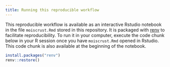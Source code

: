 ```yaml
---
title: Running this reproducible workflow
---
```


This reproducible workflow is available as an interactive Rstudio
notebook in the file `moiscrust.Rmd` stored in this repository. It is
packaged with [renv](https://cran.r-project.org/package=renv) to
facilitate reproducibility. To run it in your computer, execute the code
chunk below in your R session once you have `moiscrust.Rmd` opened in
Rstudio. This code chunk is also available at the beginning of the
notebook.

```r
install.packages("renv")
renv::restore()
```
